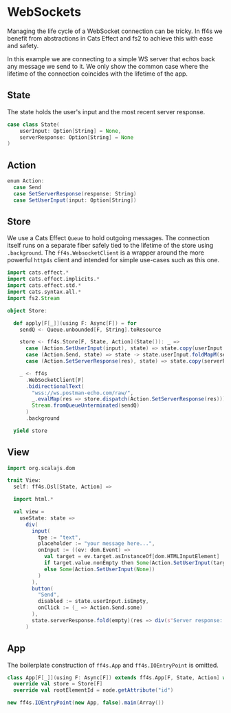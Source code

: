 # WebSockets

Managing the life cycle of a WebSocket connection can be tricky.
In ff4s we benefit from abstractions in Cats Effect and fs2
to achieve this with ease and safety.

In this example we are connecting to a simple WS server that
echos back any message we send to it.
We only show the common case where the lifetime of
the connection coincides with the lifetime of the app.

## State

The state holds the user's input and the most recent server response.

```scala mdoc:js:shared
case class State(
    userInput: Option[String] = None,
    serverResponse: Option[String] = None
)
```

## Action

```scala mdoc:js:shared
enum Action:
  case Send
  case SetServerResponse(response: String)
  case SetUserInput(input: Option[String])
```

## Store

We use a Cats Effect `Queue` to hold outgoing messages.
The connection itself runs on a separate fiber safely
tied to the lifetime of the store using `.background`.
The `ff4s.WebsocketClient` is a wrapper around the more
powerful `http4s` client and intended for simple use-cases
such as this one.

```scala mdoc:js:shared
import cats.effect.*
import cats.effect.implicits.*
import cats.effect.std.*
import cats.syntax.all.*
import fs2.Stream

object Store:

  def apply[F[_]](using F: Async[F]) = for
    sendQ <- Queue.unbounded[F, String].toResource

    store <- ff4s.Store[F, State, Action](State()): _ =>
      case (Action.SetUserInput(input), state) => state.copy(userInput = input) -> F.unit
      case (Action.Send, state) => state -> state.userInput.foldMapM(sendQ.offer)
      case (Action.SetServerResponse(res), state) => state.copy(serverResponse = res.some) -> F.unit

    _ <- ff4s
      .WebSocketClient[F]
      .bidirectionalText(
        "wss://ws.postman-echo.com/raw/",
        _.evalMap(res => store.dispatch(Action.SetServerResponse(res))),
        Stream.fromQueueUnterminated(sendQ)
      )
      .background

  yield store

```

## View

```scala mdoc:js:shared
import org.scalajs.dom

trait View: 
  self: ff4s.Dsl[State, Action] =>

  import html.*

  val view =
    useState: state =>
      div(
        input(
          tpe := "text",
          placeholder := "your message here...",
          onInput := ((ev: dom.Event) =>
            val target = ev.target.asInstanceOf[dom.HTMLInputElement]
            if target.value.nonEmpty then Some(Action.SetUserInput(target.value.some))
            else Some(Action.SetUserInput(None))
          )
        ),
        button(
          "Send",
          disabled := state.userInput.isEmpty,
          onClick := (_ => Action.Send.some)
        ),
        state.serverResponse.fold(empty)(res => div(s"Server response: $res"))
      )

```

## App

The boilerplate construction of `ff4s.App` and `ff4s.IOEntryPoint` is omitted.

```scala mdoc:js:invisible
class App[F[_]](using F: Async[F]) extends ff4s.App[F, State, Action] with View:
  override val store = Store[F]
  override val rootElementId = node.getAttribute("id")

new ff4s.IOEntryPoint(new App, false).main(Array())
```
